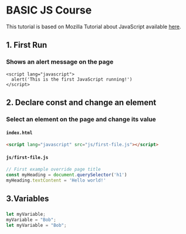 # BASIC JS Course
This tutorial is based on Mozilla Tutorial about JavaScript available [here](https://developer.mozilla.org/pt-BR/docs/Learn/Getting_started_with_the_web/JavaScript_basics">).

## 1. First Run
### Shows an alert message on the page

```
<script lang="javascript">
  alert('This is the first JavaScript running!')
</script>
```

## 2. Declare const and change an element

### Select an element on the page and change its value

#### **`index.html`**
``` html
<script lang="javascript" src="js/first-file.js"></script>
```

#### **`js/first-file.js`**
``` js
// First example override page title
const myHeading = document.querySelector('h1')
myHeading.textContent = 'Hello world!'
```

## 3.Variables
### 
```js
let myVariable;
myVariable = "Bob";
let myVariable = "Bob";
```